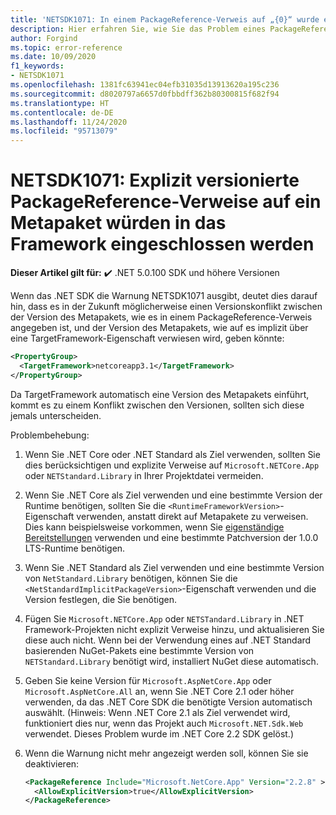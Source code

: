 ```yaml
---
title: 'NETSDK1071: In einem PackageReference-Verweis auf „{0}“ wurde eine Version von `{1}` angegeben.'
description: Hier erfahren Sie, wie Sie das Problem eines PackageReference-Verweises auf ein Metapaket lösen, das im Framework mit einer Version eingeschlossen ist.
author: Forgind
ms.topic: error-reference
ms.date: 10/09/2020
f1_keywords:
- NETSDK1071
ms.openlocfilehash: 1381fc63941ec04efb31035d13913620a195c236
ms.sourcegitcommit: d8020797a6657d0fbbdff362b80300815f682f94
ms.translationtype: HT
ms.contentlocale: de-DE
ms.lasthandoff: 11/24/2020
ms.locfileid: "95713079"
---
```

# <a name="netsdk1071-explicitly-versioned-packagereference-to-a-metapackage-that-would-be-included-with-the-framework"></a>NETSDK1071: Explizit versionierte PackageReference-Verweise auf ein Metapaket würden in das Framework eingeschlossen werden

**Dieser Artikel gilt für:** ✔️ .NET 5.0.100 SDK und höhere Versionen

Wenn das .NET SDK die Warnung NETSDK1071 ausgibt, deutet dies darauf hin, dass es in der Zukunft möglicherweise einen Versionskonflikt zwischen der Version des Metapakets, wie es in einem PackageReference-Verweis angegeben ist, und der Version des Metapakets, wie auf es implizit über eine TargetFramework-Eigenschaft verwiesen wird, geben könnte:

```xml
<PropertyGroup>
  <TargetFramework>netcoreapp3.1</TargetFramework>
</PropertyGroup>
```

Da TargetFramework automatisch eine Version des Metapakets einführt, kommt es zu einem Konflikt zwischen den Versionen, sollten sich diese jemals unterscheiden.

Problembehebung:

1. Wenn Sie .NET Core oder .NET Standard als Ziel verwenden, sollten Sie dies berücksichtigen und explizite Verweise auf `Microsoft.NETCore.App` oder `NETStandard.Library` in Ihrer Projektdatei vermeiden.
2. Wenn Sie .NET Core als Ziel verwenden und eine bestimmte Version der Runtime benötigen, sollten Sie die `<RuntimeFrameworkVersion>`-Eigenschaft verwenden, anstatt direkt auf Metapakete zu verweisen. Dies kann beispielsweise vorkommen, wenn Sie [eigenständige Bereitstellungen](../../deploying/index.md#publish-self-contained) verwenden und eine bestimmte Patchversion der 1.0.0 LTS-Runtime benötigen.
3. Wenn Sie .NET Standard als Ziel verwenden und eine bestimmte Version von `NetStandard.Library` benötigen, können Sie die `<NetStandardImplicitPackageVersion>`-Eigenschaft verwenden und die Version festlegen, die Sie benötigen.
4. Fügen Sie `Microsoft.NETCore.App` oder `NETSTandard.Library` in .NET Framework-Projekten nicht explizit Verweise hinzu, und aktualisieren Sie diese auch nicht. Wenn bei der Verwendung eines auf .NET Standard basierenden NuGet-Pakets eine bestimmte Version von `NETStandard.Library` benötigt wird, installiert NuGet diese automatisch.
5. Geben Sie keine Version für `Microsoft.AspNetCore.App` oder `Microsoft.AspNetCore.All` an, wenn Sie .NET Core 2.1 oder höher verwenden, da das .NET Core SDK die benötigte Version automatisch auswählt. (Hinweis: Wenn .NET Core 2.1 als Ziel verwendet wird, funktioniert dies nur, wenn das Projekt auch `Microsoft.NET.Sdk.Web` verwendet. Dieses Problem wurde im .NET Core 2.2 SDK gelöst.)
6. Wenn die Warnung nicht mehr angezeigt werden soll, können Sie sie deaktivieren:

   ```xml
   <PackageReference Include="Microsoft.NetCore.App" Version="2.2.8" >
     <AllowExplicitVersion>true</AllowExplicitVersion>
   </PackageReference>
   ```
